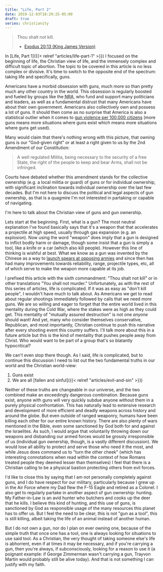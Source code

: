 ```yaml
---
title: "Life, Part 2"
date: 2019-12-03T18:29:25-05:00
draft: true
series: christianity
---
```


> Thou shalt not kill.
> - [Exodus 20:13 (King James Version)](https://www.biblegateway.com/passage/?search=Exodus%2020:13&version=KJ21)

In [Life, Part 1]({{< relref "articles/life-part-1" >}}) I focused on the beginning of life, the Christian view of life, and the immensely complex and difficult topic of abortion. The topic to be covered in this article is no less complex or divisive. It's time to switch to the opposite end of the spectrum: taking life and specifically, guns.

Americans have a morbid obsession with guns, much more so than pretty much any other country in the world. This obsession is regularly boosted and fueled by groups like the <abbr title="National Rifle Association">NRA</abbr>, who fund and support many politicians and leaders, as well as a fundamental distrust that many Americans have about their own government. Americans also collectively own and possess a lot of guns. It should then come as no surprise that America is also a statistical outlier when it comes to [gun violence per 100,000 citizens](https://www.npr.org/sections/goatsandsoda/2019/08/05/743579605/how-the-u-s-compares-to-other-countries-in-deaths-from-gun-violence) (more guns means more situations where guns exist which means more situations where guns get used).

Many would claim that there's nothing wrong with this picture, that owning guns is our "God-given right" or at least a right given to us by the 2nd Amendment of our Constitution:

> A well regulated Militia, being necessary to the security of a free State, the right of the people to keep and bear Arms, shall not be infringed.

Courts have debated whether this amendment stands for the collective ownership (e.g. a local militia or guard) of guns or for individual ownership, with significant inclination towards individual ownership over the last few decades. But I'm not here to discuss the political and legal aspects of gun ownership, as that is a quagmire I'm not interested in partaking or capable of navigating.

I'm here to talk about the Christian view of guns and gun ownership.

Lets start at the beginning. First, what is a gun? The most neutral explanation I've found basically says that it's a weapon that that accelerates a projectile at high speed, usually through gas expansion (e.g. an explosion). Now using the word "weapon" does imply that a gun is designed to inflict bodily harm or damage, though some insist that a gun is simply a tool, like a knife or a car (which also kill people). However this line of thinking is wishful at best. What we know as a gun was invented by the Chinese as a way to [launch spears at opposing armies](https://en.wikipedia.org/wiki/Gun#History) and since then has had many improvements towards reliability, range, projectile types, etc, all of which serve to make the weapon more capable at its job.

I prefixed this article with the sixth commandment: "Thou shalt not kill" or in other translations "You shall not murder." Unfortunately, as with the rest of this series of articles, life is complicated. If it was as easy as "don't kill people", I wouldn't have much to talk about. As Americans we get to read about regular shootings immediately followed by calls that we need *more* guns. We are so willing and eager to forget that the entire world lived in this mentality during the Cold War, where the stakes were as high as they could get. This mentality of "mutually assured destruction" is not one *anyone* should want! And yet, many who consider themselves conservative, Republican, and most importantly, Christian continue to push this narrative after every shooting event this country suffers. I'll talk more about this in a future article but this is the kind of mentality that pushes people away from Christ. Who would want to be part of a group that's so blatantly hypocritical?

We can't even stop there though. As I said, life is complicated, but to continue this discussion I need to list out the two fundamental truths in our world and the Christian world-view:

1. Guns exist
2. We are all [fallen and sinful]({{< relref "articles/evil-and-sin" >}})

Neither of these truths are changeable in our universe, and the two combined make an exceedingly dangerous combination. Because guns exist, anyone with guns will very quickly subdue anyone without them in a purely physical confrontation. This has naturally lead to extensive research and development of more efficient and deadly weapons across history and around the globe. But even outside of ranged weaponry, humans have been killing each other for our entire known history. There are also plenty of wars mentioned in the Bible, even some sanctioned by God both for and against the Israelites. As such, I would argue that voluntarily throwing down our weapons and disbanding our armed forces would be grossly irresponsible of us (individual gun ownership, though, is a vastly different discussion). We would lose all ability to protect and serve those who need it the most, and while Jesus does command us to "turn the other cheek" (which has interesting connotations when read within the context of how Romans treated people they deemed lesser than themselves) I feel that there is a Christian calling to be a physical bastion protecting others from evil forces.

I'd like to close this by saying that I am not personally completely against guns, and I do have respect for our military, particularly because I grew up in the Air Force where my Dad flew the F-15 Eagle and retired as a Colonel. I also get to regularly partake in another aspect of gun ownership: hunting. My Father-in-Law is an avid hunter who butchers and cooks up the deer that he kills. I believe this kind of hunting, and this use of guns, is sanctioned by God as responsible usage of the many resources this planet has to offer us. But I feel the need to be clear, this is not "gun as a tool", this is still killing, albeit taking the life of an animal instead of another human.

But I do not own a gun, nor do I plan on ever owning one, because of the simple truth that once one has a tool, one is always looking for situations to use said tool. As a Christian, the very thought of taking someone else's life is abhorrent, even if at times it may be necessary, and if you're carrying a gun, then you're always, if subconsciously, looking for a reason to use it (a poignant example: if George Zimmerman wasn't carrying a gun, Trayvon Martin would probably still be alive today). And that is not something I can justify with my faith.
